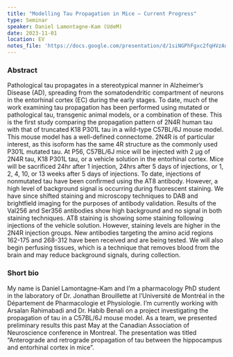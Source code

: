 ```yaml
---
title: "Modelling Tau Propagation in Mice – Current Progress"
type: Seminar
speaker: Daniel Lamontagne-Kam (UdeM)
date: 2023-11-01
location: EV
notes_file: 'https://docs.google.com/presentation/d/1siNGPhFgxc2fqHVzAuoyeGzMxC2tmngN/edit?usp=drive_link&ouid=113600805097184572848&rtpof=true&sd=true'
---
```


### Abstract

Pathological tau propagates in a stereotypical manner in Alzheimer’s Disease (AD), spreading from the somatodendritic compartment of neurons in the entorhinal cortex (EC) during the early stages. To date, much of the work examining tau propagation has been performed using mutated or pathological tau, transgenic animal models, or a combination of these. This is the first study comparing the propagation pattern of 2N4R human tau with that of truncated K18 P301L tau in a wild-type C57BL/6J mouse model. This mouse model has a well-defined connectome. 2N4R is of particular interest, as this isoform has the same 4R structure as the commonly used P301L mutated tau. At P56, C57BL/6J mice will be injected with 2 μg of 2N4R tau, K18 P301L tau, or a vehicle solution in the entorhinal cortex. Mice will be sacrificed 24hr after 1 injection, 24hrs after 5 days of injections, or 1, 2, 4, 10, or 13 weeks after 5 days of injections. To date, injections of nonmutated tau have been confirmed using the AT8 antibody. However, a high level of background signal is occurring during fluorescent staining. We have since shifted staining and microscopy techniques to DAB and brightfield imaging for the purposes of antibody validation. Results of the Val256 and Ser356 antibodies show high background and no signal in both staining techniques. AT8 staining is showing some staining following injections of the vehicle solution. However, staining levels are higher in the 2N4R injection groups. New antibodies targeting the amino acid regions 162-175 and 268-312 have been received and are being tested. We will also begin perfusing tissues, which is a technique that removes blood from the brain and may reduce background signals, during collection. 


### Short bio

My name is Daniel Lamontagne-Kam and I’m a pharmacology PhD student in the laboratory of Dr. Jonathan Brouillette at l’Université de Montréal in the Département de Pharmacologie et Physiologie. I’m currently working with Arsalan Rahimabadi and Dr. Habib Benali on a project investigating the propagation of tau in a C57BL/6J mouse model. As a team, we presented preliminary results this past May at the Canadian Association of Neuroscience conference in Montreal. The presentation was titled “Anterograde and retrograde propagation of tau between the hippocampus and entorhinal cortex in mice”. 
